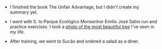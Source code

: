- I finished the book The Unfair Advantage, but I didn't create my summary yet.

- I went with S. to Parque Ecológico Monsenhor Emílio José Salim run and practice exercises. I took a [photo of the most beautiful tree](https://www.instagram.com/p/CWRXG8ALxu2/) I've seen in my life.

- After training, we went to Sucão and ordered a salad as a diner.
